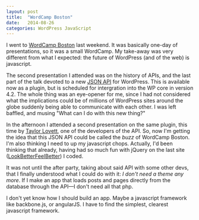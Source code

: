 ```yaml
---
layout: post
title:  "WordCamp Boston"
date:   2014-08-26
categories: WordPress JavaScript
---
```

I went to [WordCamp Boston](http://2014.boston.wordcamp.org/) last weekend. It was basically one-day of presentations, so it was a small WordCamp. My take-away was very different from what I expected: the future of WordPress (and of the web) is javascript. 

The second presentation I attended was on the history of APIs, and the last part of the talk devoted to a new [JSON API](http://wordpress.org/plugins/json-rest-api/) for WordPress. This is available now as a plugin, but is scheduled for intergration into the WP core in version 4.2. The whole thing was an eye-opener for me, since I had not considered what the implications could be of millions of WordPress sites around the globe suddenly being able to communicate with each other. I was left baffled, and musing "What can I do with this new thing?"

In the afternoon I attended a second presentation on the same plugin, this time by [Taylor Lovett](http://taylorlovett.com/), one of the developers of the API. So, now I'm getting the idea that this JSON API could be called the _buzz_ of WordCamp Boston.  I'm also thinking I need to up my javascript chops.  Actually, I'd been thinking that already, having had so much fun with jQuery on the last site ([LookBetterFeelBetter](http://www.lookbetterfeelbetter.com/)) I coded.  

It was not until the after party, taking about said API with some other devs, that I finally understood what I could do with it: _I don't need a theme any more_. If I make an app that loads posts and pages directly from the database through the API&mdash;I don't need all that php.

I don't yet know how I should build an app.  Maybe a javascript framework like backbone.js, or angularJS.  I have to find the simplest, clearest javascript framework.